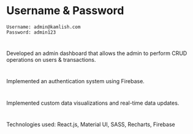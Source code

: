# Username & Password
    Username: admin@kamlish.com 
    Password: admin123

#
Developed an admin dashboard that allows the admin to perform CRUD operations on users & transactions.
#
Implemented an authentication system using Firebase.
#
Implemented custom data visualizations and real-time data updates.
#
Technologies used: React.js, Material UI, SASS, Recharts, Firebase